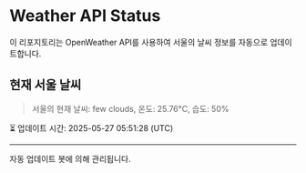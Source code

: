 
# Weather API Status

이 리포지토리는 OpenWeather API를 사용하여 서울의 날씨 정보를 자동으로 업데이트합니다.

## 현재 서울 날씨
> 서울의 현재 날씨: few clouds, 온도: 25.76°C, 습도: 50%

⏳ 업데이트 시간: 2025-05-27 05:51:28 (UTC)

---
자동 업데이트 봇에 의해 관리됩니다.
